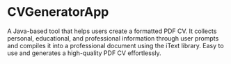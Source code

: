 # CVGeneratorApp
A Java-based tool that helps users create a formatted PDF CV. It collects personal, educational, and professional information through user prompts and compiles it into a professional document using the iText library. Easy to use and generates a high-quality PDF CV effortlessly.
